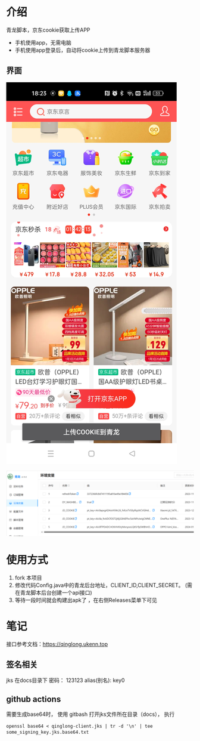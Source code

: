 # 介绍
青龙脚本，京东cookie获取上传APP
- 手机使用app，无需电脑
- 手机使用app登录后，自动将cookie上传到青龙脚本服务器

## 界面
![docs/app.png](docs/app.png)

![docs/web.png](docs/web.png)


# 使用方式
1. fork 本项目
2. 修改代码Config.java中的青龙后台地址，CLIENT_ID,CLIENT_SECRET。 (需在青龙脚本后台创建一个api接口)
3. 等待一段时间就会构建出apk了 ，在右侧Releases菜单下可见


# 笔记
接口参考文档：https://qinglong.ukenn.top

## 签名相关
jks 在docs目录下
密码： 123123
alias(别名): key0 

## github actions
需要生成base64时， 使用 gitbash 打开jks文件所在目录（docs）， 执行
```
openssl base64 < qinglong-client.jks | tr -d '\n' | tee some_signing_key.jks.base64.txt
```



